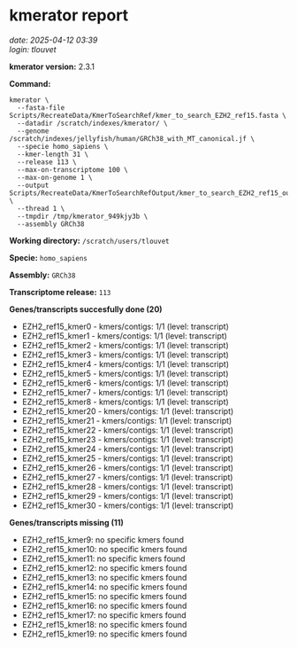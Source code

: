# kmerator report
*date: 2025-04-12 03:39*  
*login: tlouvet*

**kmerator version:** 2.3.1

**Command:**

```
kmerator \
  --fasta-file Scripts/RecreateData/KmerToSearchRef/kmer_to_search_EZH2_ref15.fasta \
  --datadir /scratch/indexes/kmerator/ \
  --genome /scratch/indexes/jellyfish/human/GRCh38_with_MT_canonical.jf \
  --specie homo_sapiens \
  --kmer-length 31 \
  --release 113 \
  --max-on-transcriptome 100 \
  --max-on-genome 1 \
  --output Scripts/RecreateData/KmerToSearchRefOutput/kmer_to_search_EZH2_ref15_output \
  --thread 1 \
  --tmpdir /tmp/kmerator_949kjy3b \
  --assembly GRCh38
```

**Working directory:** `/scratch/users/tlouvet`

**Specie:** `homo_sapiens`

**Assembly:** `GRCh38`

**Transcriptome release:** `113`

**Genes/transcripts succesfully done (20)**

- EZH2_ref15_kmer0 - kmers/contigs: 1/1 (level: transcript)
- EZH2_ref15_kmer1 - kmers/contigs: 1/1 (level: transcript)
- EZH2_ref15_kmer2 - kmers/contigs: 1/1 (level: transcript)
- EZH2_ref15_kmer3 - kmers/contigs: 1/1 (level: transcript)
- EZH2_ref15_kmer4 - kmers/contigs: 1/1 (level: transcript)
- EZH2_ref15_kmer5 - kmers/contigs: 1/1 (level: transcript)
- EZH2_ref15_kmer6 - kmers/contigs: 1/1 (level: transcript)
- EZH2_ref15_kmer7 - kmers/contigs: 1/1 (level: transcript)
- EZH2_ref15_kmer8 - kmers/contigs: 1/1 (level: transcript)
- EZH2_ref15_kmer20 - kmers/contigs: 1/1 (level: transcript)
- EZH2_ref15_kmer21 - kmers/contigs: 1/1 (level: transcript)
- EZH2_ref15_kmer22 - kmers/contigs: 1/1 (level: transcript)
- EZH2_ref15_kmer23 - kmers/contigs: 1/1 (level: transcript)
- EZH2_ref15_kmer24 - kmers/contigs: 1/1 (level: transcript)
- EZH2_ref15_kmer25 - kmers/contigs: 1/1 (level: transcript)
- EZH2_ref15_kmer26 - kmers/contigs: 1/1 (level: transcript)
- EZH2_ref15_kmer27 - kmers/contigs: 1/1 (level: transcript)
- EZH2_ref15_kmer28 - kmers/contigs: 1/1 (level: transcript)
- EZH2_ref15_kmer29 - kmers/contigs: 1/1 (level: transcript)
- EZH2_ref15_kmer30 - kmers/contigs: 1/1 (level: transcript)


**Genes/transcripts missing (11)**

- EZH2_ref15_kmer9: no specific kmers found
- EZH2_ref15_kmer10: no specific kmers found
- EZH2_ref15_kmer11: no specific kmers found
- EZH2_ref15_kmer12: no specific kmers found
- EZH2_ref15_kmer13: no specific kmers found
- EZH2_ref15_kmer14: no specific kmers found
- EZH2_ref15_kmer15: no specific kmers found
- EZH2_ref15_kmer16: no specific kmers found
- EZH2_ref15_kmer17: no specific kmers found
- EZH2_ref15_kmer18: no specific kmers found
- EZH2_ref15_kmer19: no specific kmers found
